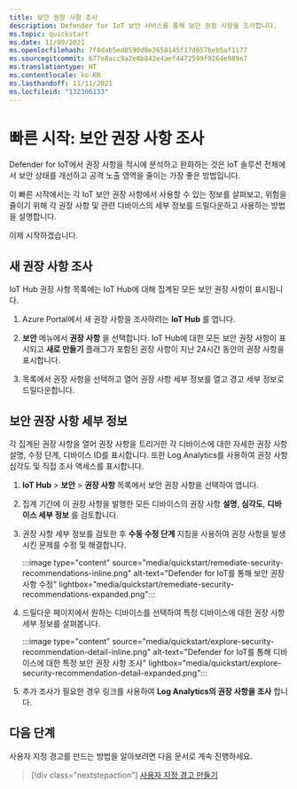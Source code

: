 ```yaml
---
title: 보안 권장 사항 조사
description: Defender for IoT 보안 서비스를 통해 보안 권장 사항을 조사합니다.
ms.topic: quickstart
ms.date: 11/09/2021
ms.openlocfilehash: 7f4dab5ed0590d0e2658145f17d657beb5af1177
ms.sourcegitcommit: 677e8acc9a2e8b842e4aef4472599f9264e989e7
ms.translationtype: HT
ms.contentlocale: ko-KR
ms.lasthandoff: 11/11/2021
ms.locfileid: "132306133"
---
```

# <a name="quickstart-investigate-security-recommendations"></a>빠른 시작: 보안 권장 사항 조사

Defender for IoT에서 권장 사항을 적시에 분석하고 완화하는 것은 IoT 솔루션 전체에서 보안 상태를 개선하고 공격 노출 영역을 줄이는 가장 좋은 방법입니다.

이 빠른 시작에서는 각 IoT 보안 권장 사항에서 사용할 수 있는 정보를 살펴보고, 위험을 줄이기 위해 각 권장 사항 및 관련 디바이스의 세부 정보를 드릴다운하고 사용하는 방법을 설명합니다.

이제 시작하겠습니다.

## <a name="investigate-new-recommendations"></a>새 권장 사항 조사

IoT Hub 권장 사항 목록에는 IoT Hub에 대해 집계된 모든 보안 권장 사항이 표시됩니다.

1. Azure Portal에서 새 권장 사항을 조사하려는 **IoT Hub** 를 엽니다.

1. **보안** 메뉴에서 **권장 사항** 을 선택합니다. IoT Hub에 대한 모든 보안 권장 사항이 표시되고 **새로 만들기** 플래그가 포함된 권장 사항이 지난 24시간 동안의 권장 사항을 표시합니다.

1. 목록에서 권장 사항을 선택하고 열어 권장 사항 세부 정보를 열고 경고 세부 정보로 드릴다운합니다.

## <a name="security-recommendation-details"></a>보안 권장 사항 세부 정보

각 집계된 권장 사항을 열어 권장 사항을 트리거한 각 디바이스에 대한 자세한 권장 사항 설명, 수정 단계, 디바이스 ID를 표시합니다. 또한 Log Analytics를 사용하여 권장 사항 심각도 및 직접 조사 액세스를 표시합니다.

1. **IoT Hub** > **보안** > **권장 사항** 목록에서 보안 권장 사항을 선택하여 엽니다.

1. 집계 기간에 이 권장 사항을 발행한 모든 디바이스의 권장 사항 **설명**, **심각도**, **디바이스 세부 정보** 를 검토합니다.

1. 권장 사항 세부 정보를 검토한 후 **수동 수정 단계** 지침을 사용하여 권장 사항을 발생시킨 문제를 수정 및 해결합니다.

    :::image type="content" source="media/quickstart/remediate-security-recommendations-inline.png" alt-text="Defender for IoT를 통해 보안 권장 사항 수정" lightbox="media/quickstart/remediate-security-recommendations-expanded.png":::

1. 드릴다운 페이지에서 원하는 디바이스를 선택하여 특정 디바이스에 대한 권장 사항 세부 정보를 살펴봅니다.

    :::image type="content" source="media/quickstart/explore-security-recommendation-detail-inline.png" alt-text="Defender for IoT를 통해 디바이스에 대한 특정 보안 권장 사항 조사" lightbox="media/quickstart/explore-security-recommendation-detail-expanded.png":::

1. 추가 조사가 필요한 경우 링크를 사용하여 **Log Analytics의 권장 사항을 조사** 합니다. 

## <a name="next-steps"></a>다음 단계

사용자 지정 경고를 만드는 방법을 알아보려면 다음 문서로 계속 진행하세요.

> [!div class="nextstepaction"]
> [사용자 지정 경고 만들기](quickstart-create-custom-alerts.md)
